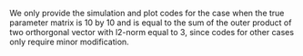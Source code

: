 We only provide the simulation and plot codes for the case when the true parameter matrix is 10 by 10 and is equal to the sum of the outer product of two orthorgonal vector with l2-norm equal to 3, since codes for other cases only require minor modification.
